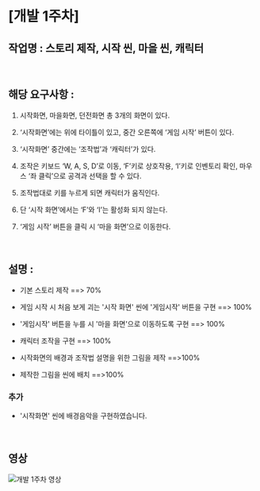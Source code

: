 # [개발 1주차]  

## 작업명 : 스토리 제작, 시작 씬, 마을 씬, 캐릭터  

<br>

## 해당 요구사항 :   

1) 시작화면, 마을화면, 던전화면 총 3개의 화면이 있다.  

2) ‘시작화면’에는 위에 타이틀이 있고, 중간 오른쪽에 ‘게임 시작’ 버튼이 있다.  

3) ‘시작화면’ 중간에는 ‘조작법’과 ‘캐릭터’가 있다.  

4) 조작은 키보드 ‘W, A, S, D’로 이동, ‘F’키로 상호작용, ‘I’키로 인벤토리 확인, 마우스 ‘좌 클릭’으로 공격과 선택을 할 수 있다.  

5) 조작법대로 키를 누르게 되면 캐릭터가 움직인다.  

6) 단 ‘시작 화면’에서는 ‘F’와 ‘I’는 활성화 되지 않는다.  

7) ‘게임 시작’ 버튼을 클릭 시 ‘마을 화면’으로 이동한다.  

<br>

## 설명 :  

- 기본 스토리 제작 ==> 70%  

- 게임 시작 시 처음 보게 괴는 '시작 화면' 씬에 '게임시작' 버튼을 구현 ==> 100%  

- '게임시작' 버튼을 누를 시 '마을 화면'으로 이동하도록 구현 ==> 100%  

- 캐릭터 조작을 구현 ==> 100%  

- 시작화면의 배경과 조작법 설명을 위한 그림을 제작 ==>100%  

- 제작한 그림을 씬에 배치 ==>100%  

### 추가  

- '시작화면' 씬에 배경음악을 구현하였습니다.  

<br>

## 영상  
![개발 1주차 영상](./img/개발1주차.gif)  
